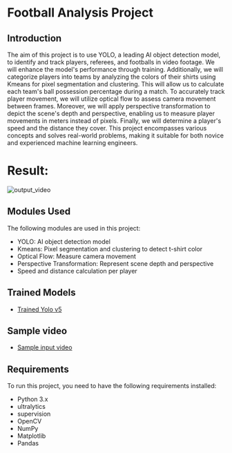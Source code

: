 # Football Analysis Project

## Introduction
The aim of this project is to use YOLO, a leading AI object detection model, to identify and track players, referees, and footballs in video footage. We will enhance the model's performance through training. Additionally, we will categorize players into teams by analyzing the colors of their shirts using Kmeans for pixel segmentation and clustering. This will allow us to calculate each team's ball possession percentage during a match. To accurately track player movement, we will utilize optical flow to assess camera movement between frames. Moreover, we will apply perspective transformation to depict the scene's depth and perspective, enabling us to measure player movements in meters instead of pixels. Finally, we will determine a player's speed and the distance they cover. This project encompasses various concepts and solves real-world problems, making it suitable for both novice and experienced machine learning engineers.

# Result:
![output_video](https://github.com/dilwolf/Football_Analysis_Project/assets/107533581/e16c5451-6f12-4e63-85e8-6a447661775f)

## Modules Used
The following modules are used in this project:
- YOLO: AI object detection model
- Kmeans: Pixel segmentation and clustering to detect t-shirt color
- Optical Flow: Measure camera movement
- Perspective Transformation: Represent scene depth and perspective
- Speed and distance calculation per player

## Trained Models
- [Trained Yolo v5]()

## Sample video
-  [Sample input video]()

## Requirements
To run this project, you need to have the following requirements installed:
- Python 3.x
- ultralytics
- supervision
- OpenCV
- NumPy
- Matplotlib
- Pandas
